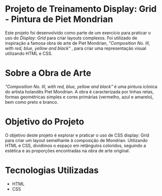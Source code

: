 <h1>Projeto de Treinamento <bold> Display: Grid </bold> - Pintura de Piet Mondrian</h1>
<p>Este projeto foi desenvolvido como parte de um exercício para praticar o uso do <i> Display: Grid </i> para criar layouts complexos. Foi utilizado de inspiração a famosa obra de arte de Piet Mondrian, <i> "Composition No. III, with red, blue, yellow and black" </i>, para criar uma representação visual utilizando HTML e CSS.
</p>
<h1> Sobre a Obra de Arte</h1>
<p>
   <i> "Composition No. III, with red, blue, yellow and black" </i>é uma pintura icônica do artista holandês Piet Mondrian. A obra é caracterizada por linhas retas, formas geométricas simples e cores primárias (vermelho, azul e amarelo), bem como preto e branco.
</p>
<h1> Objetivo do Projeto</h1>
<p>
  O objetivo deste projeto é explorar e praticar o uso de CSS display: Grid para criar um layout semelhante à composição de Mondrian. Utilizando HTML e CSS, dividimos o espaço em retângulos coloridos, seguindo a estética e as proporções encontradas na obra de arte original.
</p>
<h1> Tecnologias Utilizadas </h1>
<ul>
   <li>HTML</li>
   <li>CSS</li>
</ul>
